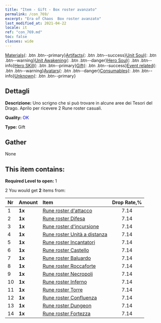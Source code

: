 ```yaml
---
title: "Item - Gift - Box roster avanzato"
permalink: /con_769/
excerpt: "Era of Chaos  Box roster avanzato"
last_modified_at: 2021-04-22
locale: it
ref: "con_769.md"
toc: false
classes: wide
---
```

 [Materials](/ItemsIT/){: .btn .btn--primary}[Artifacts](/ItemsIT/Artifacts/){: .btn .btn--success}[Unit Soul](/ItemsIT/UnitSoul/){: .btn .btn--warning}[Unit Awakening](/ItemsIT/UnitAwakening/){: .btn .btn--danger}[Hero Soul](/ItemsIT/HeroSoul/){: .btn .btn--info}[Hero SKill](/ItemsIT/HeroSkill/){: .btn .btn--primary}[Gift](/ItemsIT/Gift/){: .btn .btn--success}[Event related](/ItemsIT/Events/){: .btn .btn--warning}[Avatars](/ItemsIT/Avatars/){: .btn .btn--danger}[Consumables](/ItemsIT/Consumables/){: .btn .btn--info}[Unknown](/ItemsIT/Unknown/){: .btn .btn--primary}

## Dettagli
 **Descrizione:** Uno scrigno che si può trovare in alcune aree dei Tesori del Drago. Aprilo per ricevere 2 Rune roster casuali.

 **Quality:** <span style="color: #0000CD">OK</span>

 **Type:** Gift

## Gather

  None

## This item contains:

 **Required Level to open:** 1

 2 You would get **2** items  from:

  | Nr | Amount |     Item    | Drop Rate,% |
  |:---|:-------|:------------|:---------:|
  | 1 |  **1x** | [Rune roster d'attacco](/it/Items/con_734/) | 7.14 | 
  | 2 |  **1x** | [Rune roster Difesa](/it/Items/con_739/) | 7.14 | 
  | 3 |  **1x** | [Rune roster d'incursione](/it/Items/con_741/) | 7.14 | 
  | 4 |  **1x** | [Rune roster Unità a distanza](/it/Items/con_742/) | 7.14 | 
  | 5 |  **1x** | [Rune roster Incantatori](/it/Items/con_746/) | 7.14 | 
  | 6 |  **1x** | [Rune roster Castello](/it/Items/con_752/) | 7.14 | 
  | 7 |  **1x** | [Rune roster Baluardo](/it/Items/con_753/) | 7.14 | 
  | 8 |  **1x** | [Rune roster Roccaforte](/it/Items/con_754/) | 7.14 | 
  | 9 |  **1x** | [Rune roster Necropoli](/it/Items/con_755/) | 7.14 | 
  | 10 |  **1x** | [Rune roster Inferno](/it/Items/con_777/) | 7.14 | 
  | 11 |  **1x** | [Rune roster Torre](/it/Items/con_785/) | 7.14 | 
  | 12 |  **1x** | [Rune roster Confluenza](/it/Items/con_791/) | 7.14 | 
  | 13 |  **1x** | [Rune roster Dungeon](/it/Items/con_792/) | 7.14 | 
  | 14 |  **1x** | [Rune roster Fortezza](/it/Items/con_818/) | 7.14 | 
